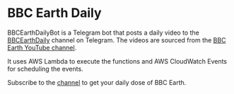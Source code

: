 # BBC Earth Daily 

BBCEarthDailyBot is a Telegram bot that posts a daily video to the [BBCEarthDaily](https://t.me/BBCEarthDaily) channel on Telegram. The videos are sourced from the [BBC Earth YouTube channel](https://www.youtube.com/user/BBCEarth). 

It uses AWS Lambda to execute the functions and AWS CloudWatch Events for scheduling the events. 

Subscribe to the [channel](https://t.me/BBCEarthDaily) to get your daily dose of BBC Earth.
